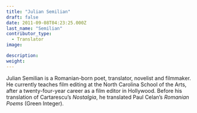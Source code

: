 ```yaml
---
title: "Julian Semilian"
draft: false
date: 2011-09-08T04:23:25.000Z
last_name: "Semilian"
contributor_type:
  - Translator
image:

description:
weight:
---
```


Julian Semilian is a Romanian-born poet, translator, novelist and filmmaker. He currently teaches film editing at the North Carolina School of the Arts, after a twenty-four-year career as a film editor in Hollywood. Before his translation of Cartarescu’s _Nostalgia_, he translated Paul Celan’s _Romanian Poems_ (Green Integer).

